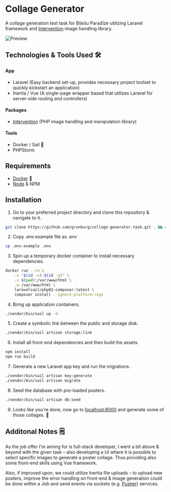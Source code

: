 # Collage Generator

A collage generation test task for Biļešu Paradīze utilizing Laravel framework and [Intervention](https://image.intervention.io/v2) image handling library.

![Preview](https://i.ibb.co/KwWSnyc/Screen-Recording-2023-07-03-at-23-30-36.gif)

## Technologies & Tools Used 🛠️

#### App
- Laravel (Easy backend set-up, provides necessary project toolset to quickly kickstart an application)
- Inertia / Vue (A single-page wrapper based that utilizes Laravel for server-side routing and controllers)

#### Packages
- [Intervention](https://image.intervention.io/v2) (PHP image handling and manipulation library)

#### Tools
- Docker / Sail 🐳
- PHPStorm

## Requirements
- [Docker](https://www.docker.com/) 🐳
- [Node](https://nodejs.org/) & NPM

## Installation
1. Go to your preferred project directory and clone this repository & navigate to it.
```bash
git clone https://github.com/grunburg/collage-generator-task.git . && cd collage-generator-task
```

2. Copy .env.example file as .env 
```bash
cp .env.example .env
```

3. Spin up a temporary docker container to install necessary dependencies.
```bash
docker run --rm \
    -u "$(id -u):$(id -g)" \
    -v $(pwd):/var/www/html \
    -w /var/www/html \
    laravelsail/php82-composer:latest \
    composer install --ignore-platform-reqs
```

4. Bring up application containers.
```bash
./vendor/bin/sail up -d
```

5. Create a symbolic link between the public and storage disk.
```bash
./vendor/bin/sail artisan storage:link
```

6. Install all front-end dependencies and then build the assets.
```bash
npm install
npm run build
```

7. Generate a new Laravel app key and run the migrations.
```bash
./vendor/bin/sail artisan key:generate
./vendor/bin/sail artisan migrate
```

8. Seed the database with pre-loaded posters.
```bash
./vendor/bin/sail artisan db:seed
```

9. Looks like you're done, now go to [localhost:8000](http://localhost:8000) and generate some of those collages. 🚀

## Additonal Notes 🗒️
As the job offer I'm aiming for is full-stack developer, I went a bit above & beyond with the given task – also developing a UI where it is possible to select specific images to generate a poster collage.
Thus providing also some front-end skills using Vue framework.

Also, if improved upon, we could utilize Inertia file uploads – to upload new posters, improve the error handling on front-end &
image generation could be done within a Job and send events via sockets (e.g. [Pusher](https://pusher.com/)) services.
